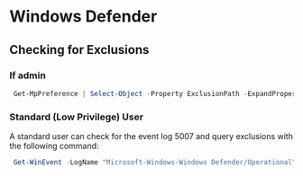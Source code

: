 # Windows Defender

## Checking for Exclusions

### If admin 

```powershell
 Get-MpPreference | Select-Object -Property ExclusionPath -ExpandProperty ExclusionPath
```

### Standard (Low Privilege) User

A standard user can check for the event log 5007 and query exclusions with the following command:


```powershell
 Get-WinEvent -LogName "Microsoft-Windows-Windows Defender/Operational" -FilterXPath "*[System[(EventID=5007)]]" | Where-Object {  $_.Message -like "*exclusions\Path*" }  | Select-Object Message | FL
```

